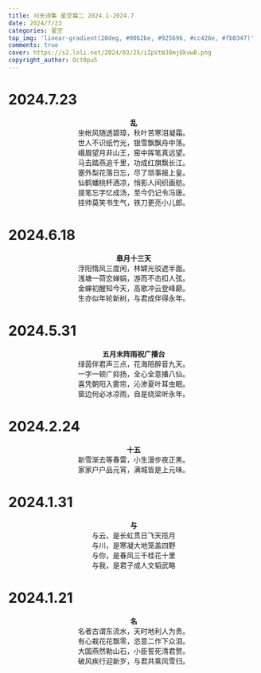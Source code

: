 ```yaml
---
title: 刈夫诗集 星空篇二 2024.1-2024.7
date: 2024/7/23
categories: 星空
top_img: 'linear-gradient(20deg, #0062be, #925696, #cc426e, #fb0347)'
comments: true
cover: https://s2.loli.net/2024/03/25/iIpVtWJ8mjOkvwB.png
copyright_author: Oct0pu5
---
```


<h1>2024.7.23</h1>
<center>
<b>乱</b><br>
坐帐风随透碧璋，秋叶苦寒泪凝霜。<br>
世人不识纸竹光，银雪飘飘舟中荡。<br>
峨眉望月非山王，窑中挥笔真远望。<br>
马去踏燕追千里，功成红旗飘长江。<br>
塞外梨花落日忘，尽了琐事报上皇。<br>
仙鹤蟠桃杯酒凉，悄影人间织画舫。<br>
提笔忘字忆成汤，至今仍记令冯唐。<br>
挂帅莫笑书生气，铁刀更亮小儿郎。<br>
</center>

<h1>2024.6.18</h1>
<center>
<b>皋月十三天</b><br>
浮阳惰风三度闲，林罅光驳遮半面。<br>
浅塘一荷恋婵娟，游而不击扣人弦。<br>
金蝉初醒知今天，高歌冲云登峰巅。<br>
生亦似年轮新树，与君成伴得永年。<br>
</center>

<h1>2024.5.31</h1>
<center>
<b>五月末阵雨祝广播台</b><br>
绿茵伴君声三点，花海陪醉音九天。<br>
一字一顿广抑扬，全心全意播八仙。<br>
喜凭朝阳入雾帘，沁渗夏叶耳虫眠。<br>
窗边何必冰凉雨，自是绕梁听永年。<br>
</center>

<h1>2024.2.24</h1>
<center>
<b>十五</b><br>
新雪渐去等春雷，小生漫步夜正黑。<br>
家家户户品元宵，满城皆是上元味。<br>
</center>

<h1>2024.1.31</h1>
<center>
<b>与</b><br>
与云，是长虹贯日飞天揽月<br>
与川，是寒凝大地笼盖四野<br>
与你，是春风三千桂花十里<br>
与我，是君子成人文韬武略<br>
</center>

<h1>2024.1.21</h1>
<center>
<b>名</b><br>
名者古谓东流水，天时地利人为贵。<br>
有心栽花花飘零，恣意二作下众泪。<br>
大国燕然勒山石，小臣誓死清君赘。<br>
破风疾行迎新岁，与君共乘风雪归。<br>
</center>